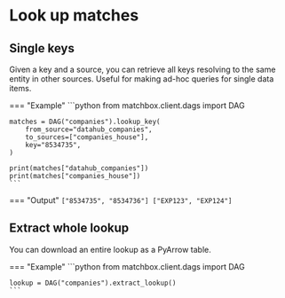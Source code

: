 # Look up matches

## Single keys

Given a key and a source, you can retrieve all keys resolving to the same entity in other sources. Useful for making ad-hoc queries for single data items.

=== "Example"
    ```python
    from matchbox.client.dags import DAG

    matches = DAG("companies").lookup_key(
        from_source="datahub_companies",
        to_sources=["companies_house"],
        key="8534735",
    )

    print(matches["datahub_companies"])
    print(matches["companies_house"])
    ```

=== "Output"
    ```
    ["8534735", "8534736"]
    ["EXP123", "EXP124"]
    ```

## Extract whole lookup

You can download an entire lookup as a PyArrow table.

=== "Example"
    ```python
    from matchbox.client.dags import DAG

    lookup = DAG("companies").extract_lookup()
    ```